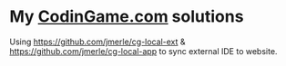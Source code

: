 # My [CodinGame.com](https://www.codingame.com/) solutions

Using https://github.com/jmerle/cg-local-ext & https://github.com/jmerle/cg-local-app to sync external IDE to website.
